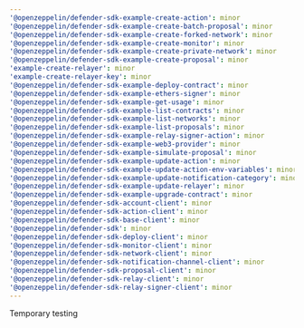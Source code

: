 ```yaml
---
'@openzeppelin/defender-sdk-example-create-action': minor
'@openzeppelin/defender-sdk-example-create-batch-proposal': minor
'@openzeppelin/defender-sdk-example-create-forked-network': minor
'@openzeppelin/defender-sdk-example-create-monitor': minor
'@openzeppelin/defender-sdk-example-create-private-network': minor
'@openzeppelin/defender-sdk-example-create-proposal': minor
'example-create-relayer': minor
'example-create-relayer-key': minor
'@openzeppelin/defender-sdk-example-deploy-contract': minor
'@openzeppelin/defender-sdk-example-ethers-signer': minor
'@openzeppelin/defender-sdk-example-get-usage': minor
'@openzeppelin/defender-sdk-example-list-contracts': minor
'@openzeppelin/defender-sdk-example-list-networks': minor
'@openzeppelin/defender-sdk-example-list-proposals': minor
'@openzeppelin/defender-sdk-example-relay-signer-action': minor
'@openzeppelin/defender-sdk-example-web3-provider': minor
'@openzeppelin/defender-sdk-example-simulate-proposal': minor
'@openzeppelin/defender-sdk-example-update-action': minor
'@openzeppelin/defender-sdk-example-update-action-env-variables': minor
'@openzeppelin/defender-sdk-example-update-notification-category': minor
'@openzeppelin/defender-sdk-example-update-relayer': minor
'@openzeppelin/defender-sdk-example-upgrade-contract': minor
'@openzeppelin/defender-sdk-account-client': minor
'@openzeppelin/defender-sdk-action-client': minor
'@openzeppelin/defender-sdk-base-client': minor
'@openzeppelin/defender-sdk': minor
'@openzeppelin/defender-sdk-deploy-client': minor
'@openzeppelin/defender-sdk-monitor-client': minor
'@openzeppelin/defender-sdk-network-client': minor
'@openzeppelin/defender-sdk-notification-channel-client': minor
'@openzeppelin/defender-sdk-proposal-client': minor
'@openzeppelin/defender-sdk-relay-client': minor
'@openzeppelin/defender-sdk-relay-signer-client': minor
---
```


Temporary testing

